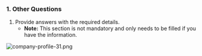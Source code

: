### 1. Other Questions

1. Provide answers with the required details.
    * **Note:** This section is not mandatory and only needs to be filled if you have the information.

![company-profile-31.png](images/company-profile-31.png)